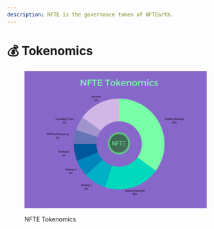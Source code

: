 ```yaml
---
description: NFTE is the governance token of NFTEarth.
---
```


# 💰 Tokenomics

<figure><img src="../.gitbook/assets/NFTE_Tokenomics (1).png" alt="Tokenomics"><figcaption><p>NFTE Tokenomics</p></figcaption></figure>

